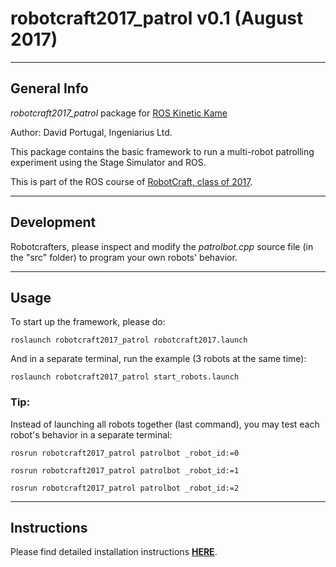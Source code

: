# robotcraft2017_patrol v0.1 (August 2017)

----
## General Info

*robotcraft2017_patrol* package for [ROS Kinetic Kame](http://wiki.ros.org/kinetic)

Author: David Portugal, Ingeniarius Ltd.

This package contains the basic framework to run a multi-robot patrolling experiment using the Stage Simulator and ROS.

This is part of the ROS course of [RobotCraft, class of 2017](http://robotcraft.ingeniarius.pt/site/).

----
## Development
Robotcrafters, please inspect and modify the _patrolbot.cpp_ source file (in the "src" folder) to program your own robots' behavior.

----
## Usage

To start up the framework, please do:

```
roslaunch robotcraft2017_patrol robotcraft2017.launch
```

And in a separate terminal, run the example (3 robots at the same time):

```
roslaunch robotcraft2017_patrol start_robots.launch
```

### Tip:
Instead of launching all robots together (last command), you may test each robot's behavior in a separate terminal:

```
rosrun robotcraft2017_patrol patrolbot _robot_id:=0
```

```
rosrun robotcraft2017_patrol patrolbot _robot_id:=1
```

```
rosrun robotcraft2017_patrol patrolbot _robot_id:=2
```

----
## Instructions
Please find detailed installation instructions [**HERE**](http://ingeniarius.pt/davidbsp/robotcraft2017/instructions.pdf).
